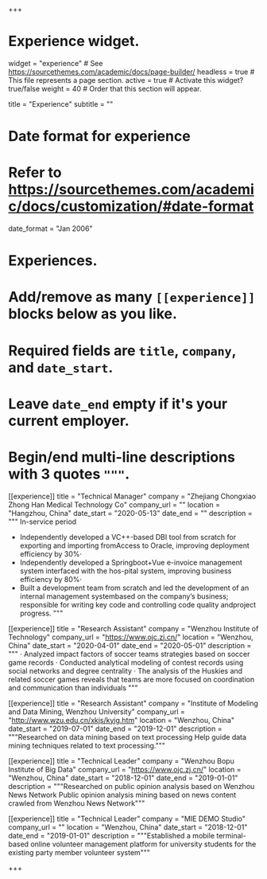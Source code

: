 +++
# Experience widget.
widget = "experience"  # See https://sourcethemes.com/academic/docs/page-builder/
headless = true  # This file represents a page section.
active = true  # Activate this widget? true/false
weight = 40  # Order that this section will appear.

title = "Experience"
subtitle = ""

# Date format for experience
#   Refer to https://sourcethemes.com/academic/docs/customization/#date-format
date_format = "Jan 2006"

# Experiences.
#   Add/remove as many `[[experience]]` blocks below as you like.
#   Required fields are `title`, `company`, and `date_start`.
#   Leave `date_end` empty if it's your current employer.
#   Begin/end multi-line descriptions with 3 quotes `"""`.
[[experience]]
  title = "Technical Manager"
  company = "Zhejiang Chongxiao Zhong Han Medical Technology Co"
  company_url = ""
  location = "Hangzhou, China"
  date_start = "2020-05-13"
  date_end = ""
  description = """
  In-service period
  - Independently developed a VC++-based DBI tool from scratch for exporting and importing fromAccess to Oracle, improving deployment efficiency by 30%·
  - Independently developed a Springboot+Vue e-invoice management system interfaced with the hos-pital system, improving business efficiency by 80%·
  - Built a development team from scratch and led the development of an internal management systembased on the company’s business; responsible for writing key code and controlling code quality andproject progress.
  """

[[experience]]
  title = "Research Assistant"
  company = "Wenzhou Institute of Technology"
  company_url = "https://www.ojc.zj.cn/"
  location = "Wenzhou, China"
  date_start = "2020-04-01"
  date_end = "2020-05-01"
  description = """
  · Analyzed impact factors of soccer teams strategies based on soccer game records
  · Conducted analytical modeling of contest records using social networks and degree centrality
  · The analysis of the Huskies and related soccer games reveals that teams are more focused on
  coordination and communication than individuals
  """




[[experience]]
  title = "Research Assistant"
  company = "Institute of Modeling and Data Mining, Wenzhou University"
  company_url = "http://www.wzu.edu.cn/xkjs/kyjg.htm"
  location = "Wenzhou, China"
  date_start = "2019-07-01"
  date_end = "2019-12-01"
  description = """Researched on data mining based on text processing
  Help guide data mining techniques related to text processing."""



[[experience]]
  title = "Technical Leader"
  company = "Wenzhou Bopu Institute of Big Data"
  company_url = "https://www.ojc.zj.cn/"
  location = "Wenzhou, China"
  date_start = "2018-12-01"
  date_end = "2019-01-01"
  description = """Researched on public opinion analysis based on Wenzhou News Network
  Public opinion analysis mining based on news content crawled from Wenzhou News Network"""



[[experience]]
  title = "Technical Leader"
  company = "MIE DEMO Studio"
  company_url = ""
  location = "Wenzhou, China"
  date_start = "2018-12-01"
  date_end = "2019-01-01"
  description = """Established a mobile terminal-based online volunteer management platform for university students for the existing party member volunteer system"""

+++
